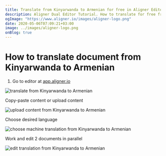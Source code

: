 ```yaml
---
title: Translate from Kinyarwanda to Armenian for free in Aligner Editor
description: Aligner Dual Editor Tutorial. How to translate for free from Kinyarwanda to Armenian. Aligner is multilingual document management platform. 
ogImage: "https://www.aligner.io/images/aligner-logo.png"
date: 2020-05-06T07:09:21+03:00
image: ../images/aligner-logo.png
onBlog: true
---
```


# How to translate document from Kinyarwanda to Armenian

1. Go to editor at [app.aligner.io](https://app.aligner.io "Aligner App web page")

![translate from Kinyarwanda to Armenian](../aligner-blank-editor.png "translate from Kinyarwanda to Armenian")

Copy-paste content or upload content

![upload content from Kinyarwanda to Armenian](../aligner-uploaded-document.png "upload content from Kinyarwanda to Armenian")

Choose desired language

![choose machine translation from Kinyarwanda to Armenian](../aligner-language-dropdown.png "choose machine translation from Kinyarwanda to Armenian")

Work and edit 2 documents in parallel

![edit translation from Kinyarwanda to Armenian](../aligner-double-sitded-editor.png "edit translation from Kinyarwanda to Armenian")

